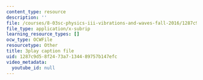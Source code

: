 ```yaml
---
content_type: resource
description: ''
file: /courses/8-03sc-physics-iii-vibrations-and-waves-fall-2016/1287c9d58f2473a7134489757b147efc_Dlhma3z57SA.srt
file_type: application/x-subrip
learning_resource_types: []
ocw_type: OCWFile
resourcetype: Other
title: 3play caption file
uid: 1287c9d5-8f24-73a7-1344-89757b147efc
video_metadata:
  youtube_id: null
---
```

